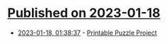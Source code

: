 # [Published on 2023-01-18](index.md)

* [2023-01-18, 01:38:37](https://news.ycombinator.com/item?id=34422311) - [Printable Puzzle Project](https://www.puzzlehub.org/)
